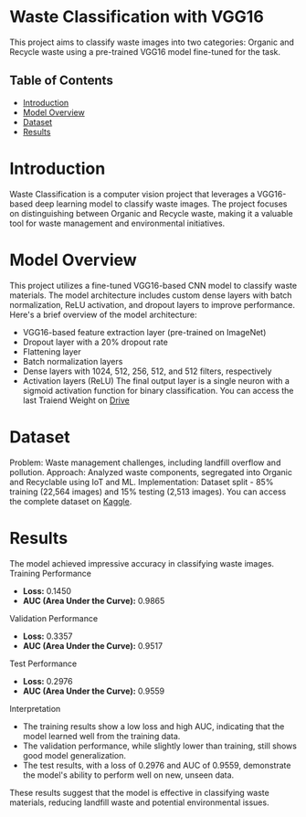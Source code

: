 # Waste Classification with VGG16

This project aims to classify waste images into two categories: Organic and Recycle waste using a pre-trained VGG16 model fine-tuned for the task.

## Table of Contents
- [Introduction](#introduction)
- [Model Overview](#ModelOverview)
- [Dataset](#Dataset)
- [Results](#Results)

# Introduction

Waste Classification is a computer vision project that leverages a VGG16-based deep learning model to classify waste images. The project focuses on distinguishing between Organic and Recycle waste, making it a valuable tool for waste management and environmental initiatives.

# Model Overview

This project utilizes a fine-tuned VGG16-based CNN model to classify waste materials. The model architecture includes custom dense layers with batch normalization, ReLU activation, and dropout layers to improve performance. Here's a brief overview of the model architecture:

- VGG16-based feature extraction layer (pre-trained on ImageNet)
- Dropout layer with a 20% dropout rate
- Flattening layer
- Batch normalization layers
- Dense layers with 1024, 512, 256, 512, and 512 filters, respectively
- Activation layers (ReLU)
The final output layer is a single neuron with a sigmoid activation function for binary classification.
You can access the last Traiend Weight on <a href="https://drive.google.com/file/d/1wKwE6cZ2NBds73MqQcX8cLRqLCrKRiZO/view?usp=sharing" target="blank">Drive</a>

# Dataset
Problem: Waste management challenges, including landfill overflow and pollution.
Approach: Analyzed waste components, segregated into Organic and Recyclable using IoT and ML.
Implementation: Dataset split - 85% training (22,564 images) and 15% testing (2,513 images).
You can access the complete dataset on <a href="https://www.kaggle.com/datasets/techsash/waste-classification-data" target="blank">Kaggle</a>.


# Results
The model achieved impressive accuracy in classifying waste images. 
 Training Performance
- **Loss:** 0.1450
- **AUC (Area Under the Curve):** 0.9865

 Validation Performance
- **Loss:** 0.3357
- **AUC (Area Under the Curve):** 0.9517

Test Performance
- **Loss:** 0.2976
- **AUC (Area Under the Curve):** 0.9559

Interpretation
- The training results show a low loss and high AUC, indicating that the model learned well from the training data.
- The validation performance, while slightly lower than training, still shows good model generalization.
- The test results, with a loss of 0.2976 and AUC of 0.9559, demonstrate the model's ability to perform well on new, unseen data.

These results suggest that the model is effective in classifying waste materials, reducing landfill waste and potential environmental issues.






